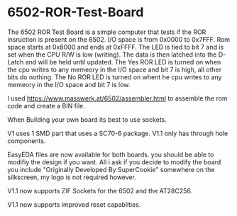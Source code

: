 # 6502-ROR-Test-Board

The 6502 ROR Test Board is a simple computer that tests if the ROR insruction is present on the 6502. I/O space is from 0x0000 to 0x7FFF. Rom space starts at 0x8000 and ends at 0xFFFF. The LED is tied to bit 7 and is set when the CPU R/W is low (writing). The data is then latched into the D-Latch and will be held until updated. The Yes ROR LED is turned on when the cpu writes to any memeory in the I/O space and bit 7 is high, all other bits do nothing. The No ROR LED is turned on whent he cpu writes to any memeory in the I/O space and bit 7 is low.

I used https://www.masswerk.at/6502/assembler.html to assemble the rom code and create a BIN file. 

When Building your own board its best to use sockets.

V1 uses 1 SMD part that uses a SC70-6 package. V1.1 only has through hole components. 

EasyEDA files are now available for both boards. you should be able to modifiy the design if you want. All i ask if you decide to modify the board you include "Originally Developed By SuperCookie" somewhere on the silkscreen, my logo is not required however. 

V1.1 now supports ZIF Sockets for the 6502 and the AT28C256. 

V1.1 now supports improved reset capablities. 

